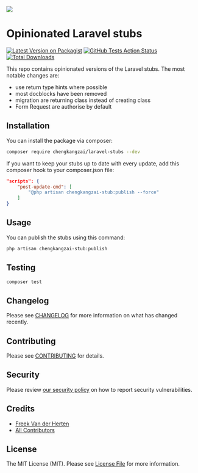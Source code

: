 
[<img src="https://github-ads.s3.eu-central-1.amazonaws.com/support-ukraine.svg?t=1" />](https://supportukrainenow.org)

# Opinionated Laravel stubs

[![Latest Version on Packagist](https://img.shields.io/packagist/v/chengkangzai/laravel-stubs.svg?style=flat-square)](https://packagist.org/packages/chengkangzai/laravel-stubs)
[![GitHub Tests Action Status](https://img.shields.io/github/workflow/status/chengkangzai/laravel-stubs/run-tests?label=tests)](https://github.com/chengkangzai/laravel-stubs/actions?query=workflow%3Arun-tests+branch%3Amaster)
[![Total Downloads](https://img.shields.io/packagist/dt/chengkangzai/laravel-stubs.svg?style=flat-square)](https://packagist.org/packages/chengkangzai/laravel-stubs)

This repo contains opinionated versions of the Laravel stubs. The most notable changes are:

- use return type hints where possible
- most docblocks have been removed
- migration are returning class instead of creating class
- Form Request are authorise by default

## Installation

You can install the package via composer:

```bash
composer require chengkangzai/laravel-stubs --dev
```

If you want to keep your stubs up to date with every update, add this composer hook to your composer.json file:

```json
"scripts": {
    "post-update-cmd": [
        "@php artisan chengkangzai-stub:publish --force"
    ]
}
```

## Usage

You can publish the stubs using this command:

```bash
php artisan chengkangzai-stub:publish
```

## Testing

``` bash
composer test
```

## Changelog

Please see [CHANGELOG](CHANGELOG.md) for more information on what has changed recently.

## Contributing

Please see [CONTRIBUTING](CONTRIBUTING.md) for details.

## Security

Please review [our security policy](../../security/policy) on how to report security vulnerabilities.

## Credits

- [Freek Van der Herten](https://github.com/freekmurze)
- [All Contributors](../../contributors)

## License

The MIT License (MIT). Please see [License File](LICENSE.md) for more information.
